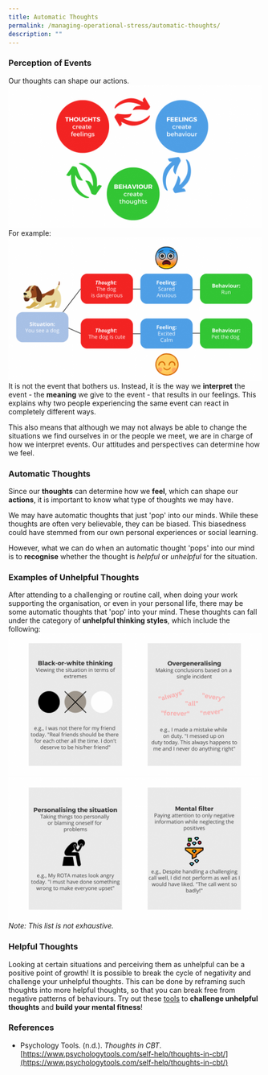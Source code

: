 ```yaml
---
title: Automatic Thoughts
permalink: /managing-operational-stress/automatic-thoughts/
description: ""
---
```

### Perception of Events
Our thoughts can shape our actions.
![](/images/thoughts%20-%20feelings%20-%20behaviour%20(larger).png)
For example:
![](/images/example%20(larger).png)
It is not the event that bothers us. Instead, it is the way we **interpret** the event - the **meaning** we give to the event - that results in our feelings. This explains why two people experiencing the same event can react in completely different ways. 

This also means that although we may not always be able to change the situations we find ourselves in or the people we meet, we are in charge of how we interpret events. Our attitudes and perspectives can determine how we feel.

### Automatic Thoughts
Since our **thoughts** can determine how we **feel**, which can shape our **actions**, it is important to know what type of thoughts we may have.

We may have automatic thoughts that just 'pop' into our minds. While these thoughts are often very believable, they can be biased. This biasedness could have stemmed from our own personal experiences or social learning.

However, what we can do when an automatic thought 'pops' into our mind is to **recognise** whether the thought is *helpful* or *unhelpful* for the situation. 

### Examples of Unhelpful Thoughts
After attending to a challenging or routine call, when doing your work supporting the organisation, or even in your personal life, there may be some automatic thoughts that 'pop' into your mind. These thoughts can fall under the category of **unhelpful thinking styles**, which include the following:
![](/images/unhelpful%20thoughts%20examples%201%20(larger).png)![](/images/unhelpful%20thoughts%20examples%202%20(larger).png)
*Note: This list is not exhaustive.*

### Helpful Thoughts
Looking at certain situations and perceiving them as unhelpful can be a positive point of growth! It is possible to break the cycle of negativity and challenge your unhelpful thoughts. This can be done by reframing such thoughts into more helpful thoughts, so that you can break free from negative patterns of behaviours. Try out these [tools](/being-a-resilient-responder/mental-fitness) to **challenge unhelpful thoughts** and **build your mental fitness**! 

### References
* Psychology Tools. (n.d.). *Thoughts in CBT*. [https://www.psychologytools.com/self-help/thoughts-in-cbt/](https://www.psychologytools.com/self-help/thoughts-in-cbt/)